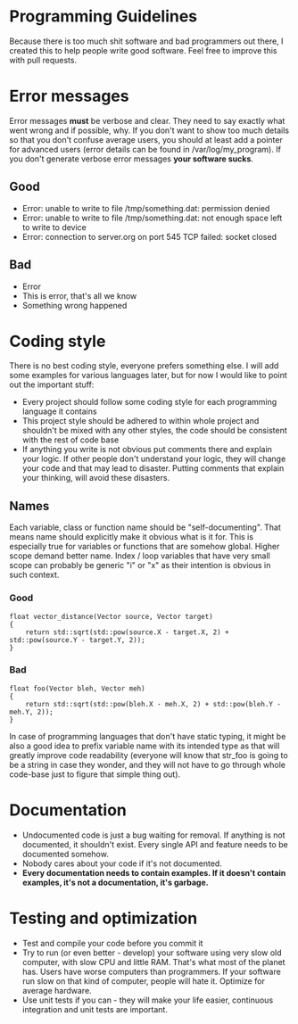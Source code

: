 # Programming Guidelines
Because there is too much shit software and bad programmers out there, I created this to help people write good software. Feel free to improve this with pull requests.

# Error messages
Error messages **must** be verbose and clear. They need to say exactly what went wrong and if possible, why. If you don't want to show too much details so that you don't confuse average users, you should at least add a pointer for advanced users (error details can be found in /var/log/my_program). If you don't generate verbose error messages **your software sucks**.
## Good
* Error: unable to write to file /tmp/something.dat: permission denied
* Error: unable to write to file /tmp/something.dat: not enough space left to write to device
* Error: connection to server.org on port 545 TCP failed: socket closed
## Bad
* Error
* This is error, that's all we know
* Something wrong happened

# Coding style
There is no best coding style, everyone prefers something else. I will add some examples for various languages later, but for now I would like to point out the important stuff:
* Every project should follow some coding style for each programming language it contains
* This project style should be adhered to within whole project and shouldn't be mixed with any other styles, the code should be consistent with the rest of code base
* If anything you write is not obvious put comments there and explain your logic. If other people don't understand your logic, they will change your code and that may lead to disaster. Putting comments that explain your thinking, will avoid these disasters.

## Names
Each variable, class or function name should be "self-documenting". That means name should explicitly make it obvious what is it for. This is especially true for variables or functions that are somehow global. Higher scope demand better name. Index / loop variables that have very small scope can probably be generic "i" or "x" as their intention is obvious in such context.

### Good
```
float vector_distance(Vector source, Vector target)
{
    return std::sqrt(std::pow(source.X - target.X, 2) + std::pow(source.Y - target.Y, 2));
}
```

### Bad
```
float foo(Vector bleh, Vector meh)
{
    return std::sqrt(std::pow(bleh.X - meh.X, 2) + std::pow(bleh.Y - meh.Y, 2));
}
```

In case of programming languages that don't have static typing, it might be also a good idea to prefix variable name with its intended type as that will greatly improve code readability (everyone will know that str_foo is going to be a string in case they wonder, and they will not have to go through whole code-base just to figure that simple thing out).

# Documentation
* Undocumented code is just a bug waiting for removal. If anything is not documented, it shouldn't exist. Every single API and feature needs to be documented somehow.
* Nobody cares about your code if it's not documented.
* **Every documentation needs to contain examples. If it doesn't contain examples, it's not a documentation, it's garbage.**

# Testing and optimization
* Test and compile your code before you commit it
* Try to run (or even better - develop) your software using very slow old computer, with slow CPU and little RAM. That's what most of the planet has. Users have worse computers than programmers. If your software run slow on that kind of computer, people will hate it. Optimize for average hardware.
* Use unit tests if you can - they will make your life easier, continuous integration and unit tests are important.
